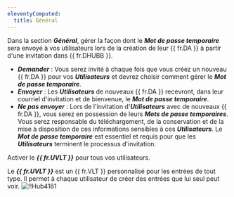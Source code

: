 ```yaml
---
eleventyComputed:
  title: Général
---
```

Dans la section ***Général***, gérer la façon dont le ***Mot de passe temporaire*** sera envoyé à vos utilisateurs lors de la création de leur {{ fr.DA }} à partir d'une invitation dans {{ fr.DHUBB }}.

* ***Demander*** : Vous serez invité à chaque fois que vous créez un nouveau {{ fr.DA }} pour vos ***Utilisateurs*** et devrez choisir comment gérer le ***Mot de passe temporaire***.
* ***Envoyer*** : Les ***Utilisateurs*** de nouveaux {{ fr.DA }} recevront, dans leur courriel d'invitation et de bienvenue, le ***Mot de passe temporaire***.
* ***Ne pas envoyer*** : Lors de l'invitation d'***Utilisateurs*** avec de nouveaux {{ fr.DA }}, vous serez en possession de leurs ***Mots de passe temporaires***. Vous serez responsable du téléchargement, de la conservation et de la mise à disposition de ces informations sensibles à ces ***Utilisateurs***. Le ***Mot de passe temporaire*** est essentiel et requis pour que les ***Utilisateurs*** terminent le processus d'invitation.

Activer le ***{{ fr.UVLT }}*** pour tous vos utilisateurs.

Le ***{{ fr.UVLT }}*** est un {{ fr.VLT }} personnalisé pour les entrées de tout type. Il permet à chaque utilisateur de créer des entrées que lui seul peut voir.
![!!Hub4161](https://cdnweb.devolutions.net/docs/fr/hub/Hub4161.png)
